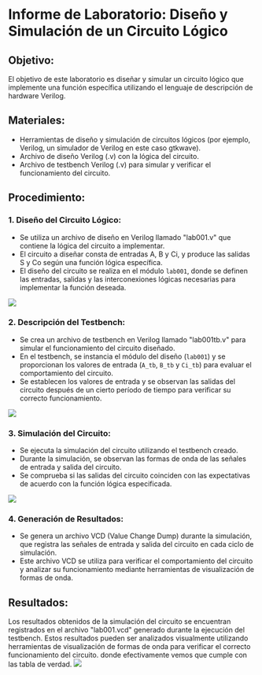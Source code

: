 # Informe de Laboratorio: Diseño y Simulación de un Circuito Lógico

## Objetivo:
El objetivo de este laboratorio es diseñar y simular un circuito lógico que implemente una función específica utilizando el lenguaje de descripción de hardware Verilog.

## Materiales:
- Herramientas de diseño y simulación de circuitos lógicos (por ejemplo, Verilog, un simulador de Verilog en este caso gtkwave).
- Archivo de diseño Verilog (.v) con la lógica del circuito.
- Archivo de testbench Verilog (.v) para simular y verificar el funcionamiento del circuito.

## Procedimiento:

### 1. Diseño del Circuito Lógico:
- Se utiliza un archivo de diseño en Verilog llamado "lab001.v" que contiene la lógica del circuito a implementar.
- El circuito a diseñar consta de entradas A, B y Ci, y produce las salidas S y Co según una función lógica específica.
- El diseño del circuito se realiza en el módulo `lab001`, donde se definen las entradas, salidas y las interconexiones lógicas necesarias para implementar la función deseada.

![](/Lab-digital-grupo-4/lab001/imagenes01/lab001.png)

### 2. Descripción del Testbench:
- Se crea un archivo de testbench en Verilog llamado "lab001tb.v" para simular el funcionamiento del circuito diseñado.
- En el testbench, se instancia el módulo del diseño (`lab001`) y se proporcionan los valores de entrada (`A_tb`, `B_tb` y `Ci_tb`) para evaluar el comportamiento del circuito.
- Se establecen los valores de entrada y se observan las salidas del circuito después de un cierto período de tiempo para verificar su correcto funcionamiento.

![](/Lab-digital-grupo-4/LAB001/imagenes01/1lab001.png)


### 3. Simulación del Circuito:
- Se ejecuta la simulación del circuito utilizando el testbench creado.
- Durante la simulación, se observan las formas de onda de las señales de entrada y salida del circuito.
- Se comprueba si las salidas del circuito coinciden con las expectativas de acuerdo con la función lógica especificada.

![](/Lab-digital-grupo-4/LAB001/imagenes01/2lab001.png)

### 4. Generación de Resultados:
- Se genera un archivo VCD (Value Change Dump) durante la simulación, que registra las señales de entrada y salida del circuito en cada ciclo de simulación.
- Este archivo VCD se utiliza para verificar el comportamiento del circuito y analizar su funcionamiento mediante herramientas de visualización de formas de onda.


## Resultados:
Los resultados obtenidos de la simulación del circuito se encuentran registrados en el archivo "lab001.vcd" generado durante la ejecución del testbench. Estos resultados pueden ser analizados visualmente utilizando herramientas de visualización de formas de onda para verificar el correcto funcionamiento del circuito. donde efectivamente vemos que cumple con las tabla de verdad.
![](/Lab-digital-grupo-4/LAB001/imagenes01/tablalab001.png)

